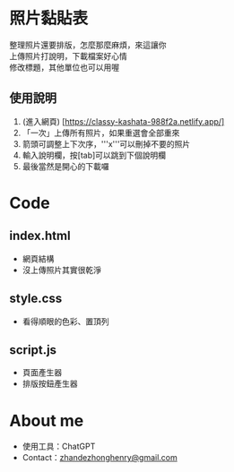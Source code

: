 # 照片黏貼表  
整理照片還要排版，怎麼那麼麻煩，來這讓你    
上傳照片打說明，下載檔案好心情  
修改標題，其他單位也可以用喔

## 使用說明
1. (進入網頁) [https://classy-kashata-988f2a.netlify.app/]
2. 「一次」上傳所有照片，如果重選會全部重來
3. 箭頭可調整上下次序，'''x'''可以刪掉不要的照片
4. 輸入說明欄，按[tab]可以跳到下個說明欄
5. 最後當然是開心的下載囉

# Code
## index.html
* 網頁結構
* 沒上傳照片其實很乾淨  

## style.css
* 看得順眼的色彩、置頂列

## script.js
* 頁面產生器
* 排版按鈕產生器

# About me
* 使用工具：ChatGPT
* Contact：zhandezhonghenry@gmail.com




